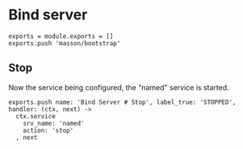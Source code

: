 
# Bind server

    exports = module.exports = []
    exports.push 'masson/bootstrap'

## Stop

Now the service being configured, the "named" service is started.

    exports.push name: 'Bind Server # Stop', label_true: 'STOPPED', handler: (ctx, next) ->
      ctx.service
        srv_name: 'named'
        action: 'stop'
      , next
